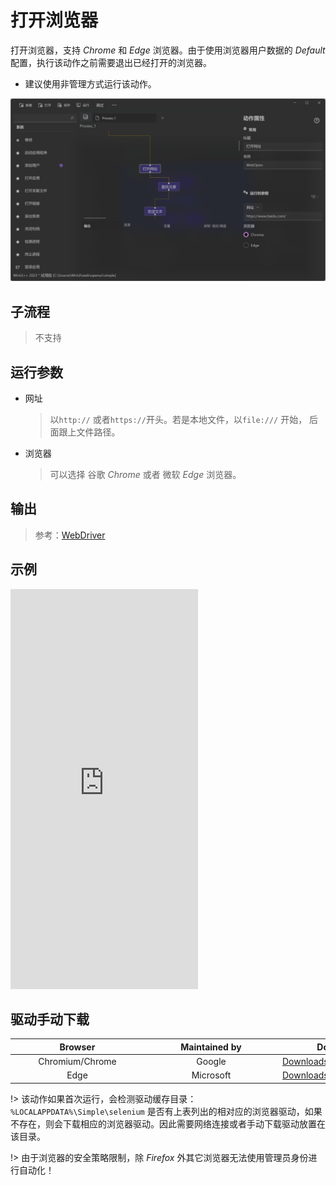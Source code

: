 # 打开浏览器

打开浏览器，支持 _Chrome_ 和 *Edge* 浏览器。由于使用浏览器用户数据的 *Default* 配置，执行该动作之前需要退出已经打开的浏览器。

* 建议使用非管理方式运行该动作。

![WebOpen](./images/01.png ":size=90%")

## 子流程

> 不支持

## 运行参数

- 网址
  > 以`http://` 或者`https://`开头。若是本地文件，以`file:///` 开始， 后面跟上文件路径。
- 浏览器
  > 可以选择 谷歌 _Chrome_ 或者 微软 _Edge_ 浏览器。

## 输出
> 参考：[WebDriver](./types/WebDriver.md)
## 示例
<iframe type="text/html" height="640px" src="https://www.youtube.com/embed/48Rh_ObzGK0" frameborder="0"></iframe>

## 驱动手动下载

| <div style="width:200px">Browser</div> | <div style="width:200px">Maintained by</div> | <div style="width:200px">Download by</div>                                         |
| :------------------------------------: | :------------------------------------------: | ---------------------------------------------------------------------------------- |
|            Chromium/Chrome             |                    Google                    | [Downloads](https://chromedriver.chromium.org/downloads)                           |
|                  Edge                  |                  Microsoft                   | [Downloads](https://developer.microsoft.com/en-us/microsoft-edge/tools/webdriver/) |

!> 该动作如果首次运行，会检测驱动缓存目录：`%LOCALAPPDATA%\Simple\selenium` 是否有上表列出的相对应的浏览器驱动，如果不存在，则会下载相应的浏览器驱动。因此需要网络连接或者手动下载驱动放置在该目录。


!> 由于浏览器的安全策略限制，除 *Firefox* 外其它浏览器无法使用管理员身份进行自动化！